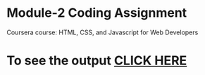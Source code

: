
# Module-2 Coding Assignment

Coursera course: HTML, CSS, and Javascript for Web Developers

# To see the output [CLICK HERE](https://thantzinphyo-op.github.io/Assignment/Module-2/index.html)


